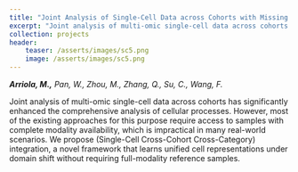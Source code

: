 ```yaml
---
title: "Joint Analysis of Single-Cell Data across Cohorts with Missing Modalities"
excerpt: "Joint analysis of multi-omic single-cell data across cohorts has significantly enhanced the comprehensive analysis of cellular processes. However, most of the existing approaches for this purpose require access to samples with complete modality availability, which is impractical in many real-world scenarios. We propose (Single-Cell Cross-Cohort Cross-Category) integration, a novel framework that learns unified cell representations under domain shift without requiring full-modality reference samples."
collection: projects
header:
    teaser: /asserts/images/sc5.png
    image: /asserts/images/sc5.png
---
```

***Arriola, M.,*** *Pan, W., Zhou, M., Zhang, Q., Su, C., Wang, F.*

Joint analysis of multi-omic single-cell data across cohorts has significantly enhanced the comprehensive analysis of cellular processes. However, most of the existing approaches for this purpose require access to samples with complete modality availability, which is impractical in many real-world scenarios. We propose (Single-Cell Cross-Cohort Cross-Category) integration, a novel framework that learns unified cell representations under domain shift without requiring full-modality reference samples.